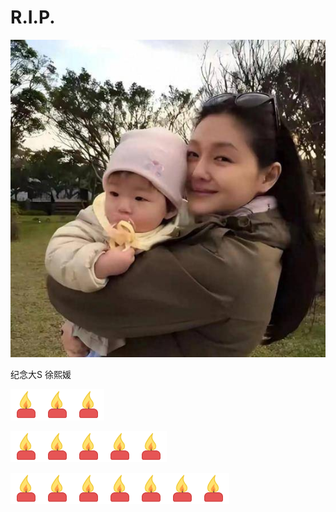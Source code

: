 # R.I.P.

![](./assets/img6.jpg)


纪念大S 徐熙媛

<img src="./assets/lazhu.gif" alt="" width="50"><img src="./assets/lazhu.gif" alt="" width="50"><img src="./assets/lazhu.gif" alt="" width="50">

<img src="./assets/lazhu.gif" alt="" width="50"><img src="./assets/lazhu.gif" alt="" width="50"><img src="./assets/lazhu.gif" alt="" width="50"><img src="./assets/lazhu.gif" alt="" width="50"><img src="./assets/lazhu.gif" alt="" width="50">

<img src="./assets/lazhu.gif" alt="" width="50"><img src="./assets/lazhu.gif" alt="" width="50"><img src="./assets/lazhu.gif" alt="" width="50"><img src="./assets/lazhu.gif" alt="" width="50"><img src="./assets/lazhu.gif" alt="" width="50"><img src="./assets/lazhu.gif" alt="" width="50"><img src="./assets/lazhu.gif" alt="" width="50">